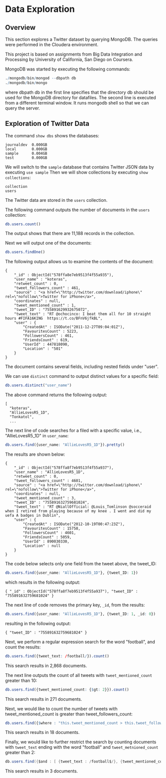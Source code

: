 # Data Exploration

## Overview

This section explores a Twitter dataset by querying MongoDB.  The queries were performed in the Cloudera environment.

This project is based on assignments from Big Data Integration and Processing by University of California, San Diego on Coursera.

MongoDB was started by executing the following commands:

```r
./mongodb/bin/mongod --dbpath db
./mongodb/bin/mongo
```

where dbpath db in the first line specifies that the directory db should be used for the MongoDB directory for datafiles.
The second line is executed from a different terminal window.  It runs mongodb shell so that we can query the server.

## Exploration of Twitter Data

The command `show dbs` shows the databases:

```
journaldev  0.000GB
local       0.000GB
sample      0.004GB
test        0.000GB
```

We will switch to the `sample` database that contains Twitter JSON data by executing `use sample`
Then we will show collections by executing `show collections`:

```
collection
users
```

The Twitter data are stored in the `users` collection.

The following command outputs the number of documents in the `users` collection:

```r
db.users.count()
```

The output shows that there are 11,188 records in the collection.

Next we will output one of the documents: 

```r
db.users.findOne()
```

The following output allows us to examine the contents of the document:

```
{
	"_id" : ObjectId("578ffa8e7eb9513f4f55a935"),
	"user_name" : "koteras",
	"retweet_count" : 0,
	"tweet_followers_count" : 461,
	"source" : "<a href=\"http://twitter.com/download/iphone\" rel=\"nofollow\">Twitter for iPhone</a>",
	"coordinates" : null,
	"tweet_mentioned_count" : 1,
	"tweet_ID" : "755891629932675072",
	"tweet_text" : "RT @ochocinco: I beat them all for 10 straight hours #FIFA16KING  https://t.co/BFnV6jfkBL",
	"user" : {
		"CreatedAt" : ISODate("2011-12-27T09:04:01Z"),
		"FavouritesCount" : 5223,
		"FollowersCount" : 461,
		"FriendsCount" : 619,
		"UserId" : 447818090,
		"Location" : "501"
	}
}
```

The document contains several fields, including nested fields under "user".  

We can use `distinct` command to output distinct values for a specific field:

```r
db.users.distinct("user_name")
```

The above command returns the following output:

```
[
  "koteras",
  "AllieLovesR5_1D",
  "Tonkatol",
  ...
```

The next line of code searches for a filed with a specific value, i.e., "AllieLovesR5_1D" in `user_name`:

```r
db.users.find({user_name: "AllieLovesR5_1D"}).pretty()
```

The results are shown below:

```
{
	"_id" : ObjectId("578ffa8f7eb9513f4f55a937"),
	"user_name" : "AllieLovesR5_1D",
	"retweet_count" : 0,
	"tweet_followers_count" : 4601,
	"source" : "<a href=\"http://twitter.com/download/iphone\" rel=\"nofollow\">Twitter for iPhone</a>",
	"coordinates" : null,
	"tweet_mentioned_count" : 3,
	"tweet_ID" : "755891632759681024",
	"tweet_text" : "RT @NiallOfficial: @Louis_Tomlinson @socceraid when I retired from playing because of my knee . I went and did my uefa A badges in Dublin",
	"user" : {
		"CreatedAt" : ISODate("2012-10-19T00:47:23Z"),
		"FavouritesCount" : 15758,
		"FollowersCount" : 4601,
		"FriendsCount" : 5059,
		"UserId" : 890030330,
		"Location" : null
	}
}
```

The code below selects only one field from the tweet above, the tweet_ID:

```r
db.users.find({user_name: "AllieLovesR5_1D"}, {tweet_ID: 1})
```

which results in the following output:

```
{ "_id" : ObjectId("578ffa8f7eb9513f4f55a937"), "tweet_ID" : "755891632759681024" }
```

The next line of code removes the primary key, `_id`, from the results:

```r
db.users.find({user_name: "AllieLovesR5_1D"}, {tweet_ID: 1, _id: 0})
```

resulting in the following output:

```
{ "tweet_ID" : "755891632759681024" }
```

Next, we perform a regular expression search for the word "football", and count the results:

```r
db.users.find({tweet_text: /football/}).count()
```

This search results in 2,868 documents.

The next line outputs the count of all tweets with `tweet_mentioned_count` greater than 10:

```r
db.users.find({tweet_mentioned_count: {$gt: 2}}).count()
```

This search results in 271 documents.

Next, we would like to count the number of tweets with tweet_mentioned_count is greater than tweet_followers_count:

```r
db.users.find({$where : "this.tweet_mentioned_count > this.tweet_followers_count"}).count()
```

This search results in 18 documents.

Finally, we would like to further restrict the search by counting documents with `tweet_text` ending with the word "football" and `tweet_metnioned_count` greater than 2:

```java
db.users.find({$and : [ {tweet_text : /football$/}, {tweet_mentioned_count: {$gt: 2}}]}).count()
```

This search results in 3 documents.
